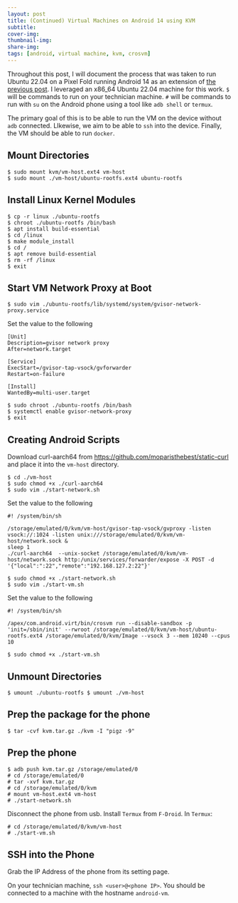 ```yaml
---
layout: post
title: (Continued) Virtual Machines on Android 14 using KVM
subtitle: 
cover-img:
thumbnail-img: 
share-img: 
tags: [android, virtual machine, kvm, crosvm]
---
```


Throughout this post, I will document the process that was taken to run Ubuntu 22.04 on a Pixel Fold running Android 14 as an extension of [the previous post](/2024-01-05-virtual_machines_on_android_14_using_KVM/).  I leveraged an x86_64 Ubuntu 22.04 machine for this work. `$` will be commands to run on your technician machine. `#` will be commands to run with `su` on the Android phone using a tool like `adb shell` or `termux`.

The primary goal of this is to be able to run the VM on the device without `adb` connected.  LIkewise, we aim to be able to `ssh` into the device.  Finally, the VM should be able to run `docker`.

## Mount Directories
```
$ sudo mount kvm/vm-host.ext4 vm-host
$ sudo mount ./vm-host/ubuntu-rootfs.ext4 ubuntu-rootfs
```

## Install Linux Kernel Modules
```
$ cp -r linux ./ubuntu-rootfs
$ chroot ./ubuntu-rootfs /bin/bash
$ apt install build-essential
$ cd /linux
$ make module_install
$ cd /
$ apt remove build-essential
$ rm -rf /linux
$ exit
```

## Start VM Network Proxy at Boot
```
$ sudo vim ./ubuntu-rootfs/lib/systemd/system/gvisor-network-proxy.service
```

Set the value to the following
```
[Unit]
Description=gvisor network proxy
After=network.target

[Service]
ExecStart=/gvisor-tap-vsock/gvforwarder
Restart=on-failure

[Install]
WantedBy=multi-user.target
```

```
$ sudo chroot ./ubuntu-rootfs /bin/bash
$ systemctl enable gvisor-network-proxy
$ exit
```

## Creating Android Scripts
Download curl-aarch64 from https://github.com/moparisthebest/static-curl and place it into the `vm-host` directory.
```
$ cd ./vm-host
$ sudo chmod +x ./curl-aarch64
$ sudo vim ./start-network.sh
```

Set the value to the following
```
#! /system/bin/sh

/storage/emulated/0/kvm/vm-host/gvisor-tap-vsock/gvproxy -listen vsock://:1024 -listen unix:///storage/emulated/0/kvm/vm-host/network.sock &
sleep 1
./curl-aarch64  --unix-socket /storage/emulated/0/kvm/vm-host/network.sock http:/unix/services/forwarder/expose -X POST -d '{"local":":22","remote":"192.168.127.2:22"}'
```

```
$ sudo chmod +x ./start-network.sh
$ sudo vim ./start-vm.sh
```

Set the value to the following
```
#! /system/bin/sh

/apex/com.android.virt/bin/crosvm run --disable-sandbox -p 'init=/sbin/init' --rwroot /storage/emulated/0/kvm/vm-host/ubuntu-rootfs.ext4 /storage/emulated/0/kvm/Image --vsock 3 --mem 10240 --cpus 10
```

```
$ sudo chmod +x ./start-vm.sh
```

## Unmount Directories
``
$ umount ./ubuntu-rootfs
$ umount ./vm-host
``

## Prep the package for the phone
```
$ tar -cvf kvm.tar.gz ./kvm -I "pigz -9"
```

## Prep the phone
```
$ adb push kvm.tar.gz /storage/emulated/0
# cd /storage/emulated/0
# tar -xvf kvm.tar.gz
# cd /storage/emulated/0/kvm
# mount vm-host.ext4 vm-host
# ./start-network.sh
```

Disconnect the phone from usb.  Install `Termux` from `F-Droid`.  In `Termux`:
```
# cd /storage/emulated/0/kvm/vm-host
# ./start-vm.sh
```

## SSH into the Phone
Grab the IP Address of the phone from its setting page.

On your technician machine, `ssh <user>@<phone IP>`.  You should be connected to a machine with the hostname `android-vm`.
